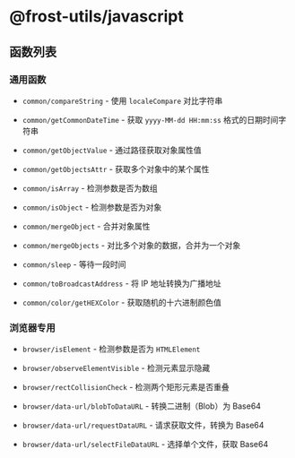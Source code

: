 # @frost-utils/javascript

## 函数列表

### 通用函数

- `common/compareString` - 使用 `localeCompare` 对比字符串
- `common/getCommonDateTime` - 获取 `yyyy-MM-dd HH:mm:ss` 格式的日期时间字符串
- `common/getObjectValue` - 通过路径获取对象属性值
- `common/getObjectsAttr` - 获取多个对象中的某个属性
- `common/isArray` - 检测参数是否为数组
- `common/isObject` - 检测参数是否为对象
- `common/mergeObject` - 合并对象属性
- `common/mergeObjects` - 对比多个对象的数据，合并为一个对象
- `common/sleep` - 等待一段时间
- `common/toBroadcastAddress` - 将 IP 地址转换为广播地址

- `common/color/getHEXColor` - 获取随机的十六进制颜色值

### 浏览器专用

- `browser/isElement` - 检测参数是否为 `HTMLElement`
- `browser/observeElementVisible` - 检测元素显示隐藏
- `browser/rectCollisionCheck` - 检测两个矩形元素是否重叠

- `browser/data-url/blobToDataURL` - 转换二进制（Blob）为 Base64
- `browser/data-url/requestDataURL` - 请求获取文件，转换为 Base64
- `browser/data-url/selectFileDataURL` - 选择单个文件，获取 Base64
